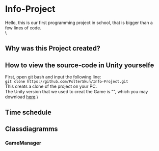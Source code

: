 # Info-Project
Hello, this is our first programming project in school, that is bigger than a few lines of code.\
\
## Why was this Project created?

## How to view the source-code in Unity yourselfe
First, open git bash and input the following line:\
`git clone https://github.com/PolterSkun/Info-Project.git`\
This creats a clone of the project on your PC.\
The Unity version that we used to creat the Game is "", which you may download [here]().\

## Time schedule 
## Classdiagramms
### GameManager
